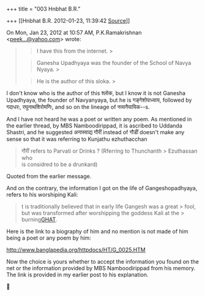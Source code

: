 +++
title = "003 Hnbhat B.R."

+++
[[Hnbhat B.R.	2012-01-23, 11:39:42 [Source](https://groups.google.com/g/samskrita/c/2kiXnV6tIS8)]]



On Mon, Jan 23, 2012 at 10:57 AM, P.K.Ramakrishnan \<[peek...@yahoo.com]()\> wrote:  

> 
> > 
> > 
> > 
> > I have this from the internet. >
> 
> > 
> > 
> > 
> > 
> > Ganesha Upadhyaya was the founder of the School of Navya Nyaya. >
> 
> > 
> > 
> > 
> > 
> > He is the author of this sloka. >
> 
> > 
> >   
> > 
> > 
> > 
> > 

  

I don't know who is the author of this श्लोक, but I know it is not Ganesha Upadhyaya, the founder of Navyanyaya, but he is गङ्गेशोपाध्याय, followed by गदाधरः, रघुनाथशिरोमणिः, and so on the lineage of नव्यनैयायिक--s.

  
And I have not heard he was a poet or written any poem. As mentioned in the earlier thread, by MBS Namboodirippad, it is ascribed to Uddanda Shastri, and he suggested अनास्वाद्य गौरीं instead of गौडीं doesn't make any sense so that it was referring to Kunjathu ezhuthacchan



> गौरीं refers to Parvati or Drinks ? (Rferring to Thunchanth > Ezuthassan who  
> is considred to be a drunkard)

  

Quoted from the earlier message.

  

And on the contrary, the information I got on the life of Gangeshopadhyaya, refers to his worshiping Kali:

  

> t is traditionally believed that in early life Gangesh was a great > fool, but was transformed after worshipping the goddess Kali at the > burning[GHAT](http://www.banglapedia.org/httpdocs/HT/G_0097.HTM).



Here is the link to a biography of him and no mention is not made of him being a poet or any poem by him:

  

<http://www.banglapedia.org/httpdocs/HT/G_0025.HTM>

  

Now the choice is yours whether to accept the information you found on the net or the information provided by MBS Namboodirippad from his memory. The link is provided in my earlier post to his explanation.

  



